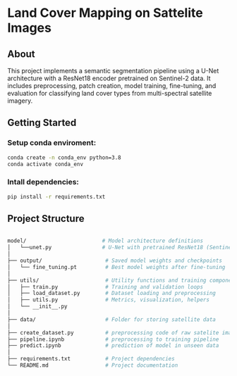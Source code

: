 # Land Cover Mapping on Sattelite Images

## About
This project implements a semantic segmentation pipeline using a U-Net architecture with a ResNet18 encoder pretrained on Sentinel-2 data. It includes preprocessing, patch creation, model training, fine-tuning, and evaluation for classifying land cover types from multi-spectral satellite imagery.

## Getting Started
### Setup conda enviroment:
 ```bash
conda create -n conda_env python=3.8
conda activate conda_env
``` 
### Intall dependencies:
```bash
pip install -r requirements.txt
``` 
## Project Structure
 ```bash

model/                        # Model architecture definitions
│   └──unet.py                # U-Net with pretrained ResNet18 (Sentinel-2)
│   
├── output/                    # Saved model weights and checkpoints
│   └── fine_tuning.pt         # Best model weights after fine-tuning
│
├── utils/                     # Utility functions and training components
│   ├── train.py               # Training and validation loops
│   ├── load_dataset.py        # Dataset loading and preprocessing
│   ├── utils.py               # Metrics, visualization, helpers
│   └── __init__.py
│
├── data/                      # Folder for storing satellite data
│
├── create_dataset.py          # preprocessing code of raw satelite images
├── pipeline.ipynb             # preprocessing to training pipeline
├── predict.ipynb              # prediction of model in unseen data
│
├── requirements.txt           # Project dependencies
└── README.md                  # Project documentation
``` 
